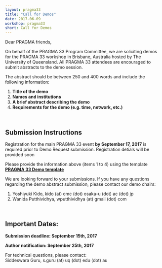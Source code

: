 ```yaml
---
layout: pragma33
title: "Call for Demos"
date: 2017-06-09
workshop: pragma33
short: Call for Demos
---
```


Dear PRAGMA friends,

On behalf of the PRAGMA 33 Program Committee, we are soliciting demos for the
PRAGMA 33 workshop in Brisbane, Australia hosted by The University of Queensland.
All PRAGMA 33 attendees are encouraged to submit abstracts to the demo
session.
 
The abstract should be between 250 and 400 words and include the following
information: 

 1. **Title of the demo** 
 2. **Names and institutions** 
 3. **A brief abstract describing the demo** 
 4. **Requirements for the demo (e.g. time, network, etc.)**

<br>

## Submission Instructions
Registration for the main PRAGMA 33 event **by September 17, 2017** is required prior to Demo Request submission. Registration detials will be provided soon 
<br />

Please provide the information above (items 1 to 4) using the template **[PRAGMA 33 Demo template](https://drive.google.com/open?id=0B0FUjpQKIKsTNm5kZUl0TXdTck0)**   

We are looking forward to your submissions. If you have any questions
regarding the demo abstract submission, please contact our demo chairs:

1. Yoshiyuki Kido, kido (at) cmc (dot) osaka-u (dot) ac (dot) jp
2. Wanida Putthividhya, wputthividhya (at) gmail (dot) com
<br/>

## Important Dates:

**Submission deadline: September 15th, 2017** 

**Author notification: September 25th, 2017**

For technical questions, please contact:
<br>
Siddeswara Guru, s.guru (at) uq (dot) edu (dot) au

